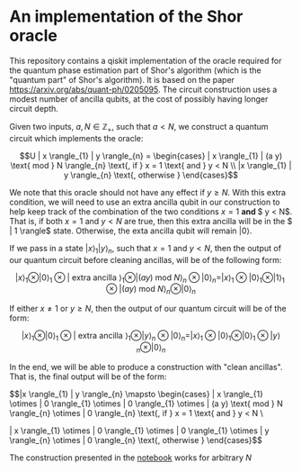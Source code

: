 # An implementation of the Shor oracle
This repository contains a qiskit implementation of the oracle required for the quantum phase estimation part of Shor's algorithm (which is the "quantum part" of Shor's algorithm). It is based on the paper https://arxiv.org/abs/quant-ph/0205095. The circuit construction uses a modest number of ancilla qubits, at the cost of possibly having longer circuit depth.

Given two inputs, $a,N \in \mathbb{Z}_{+}$, such that $a < N$, we construct a quantum circuit which implements the oracle:

$$U | x \rangle_{1} | y \rangle_{n}  = \begin{cases}  | x \rangle_{1} | (a y) \text{ mod } N \rangle_{n} \text{, if } x = 1 \text{ and } y < N \\
|x \rangle_{1} |  y \rangle_{n} \text{, otherwise }
\end{cases}$$

We note that this oracle should not have any effect if $y \geq  N$. With this extra condition, we will need to use an extra ancilla qubit in our construction to help keep track of the combination of the two conditions $x = 1$ <b> and </b> $ y < N$. That is, if both $x = 1$ and $y < N$ are true, then this extra ancilla will be in the $ | 1 \rangle$ state. Otherwise, the exta ancilla qubit will remain $| 0 \rangle$.


If we pass in a state $| x \rangle_{1} | y \rangle_{n}$, such that $x = 1$ and $y < N$, then the output of our quantum circuit before cleaning ancillas, will be of the following form:

$$| x \rangle_{1} \otimes | 0 \rangle_{1}  \otimes | \text{ extra ancilla } \rangle_{1} \otimes |   (a y) \text{ mod } N \rangle_{n} \otimes | 0 \rangle_{n}  =  | x \rangle_{1} \otimes | 0 \rangle_{1}  \otimes | 1 \rangle_{1} \otimes |   (a y) \text{ mod } N \rangle_{n} \otimes | 0 \rangle_{n}$$

If either $x \neq 1$ or $y \geq  N$, then the output of our quantum circuit will be of the form:

$$| x \rangle_{1} \otimes | 0 \rangle_{1}  \otimes | \text{ extra ancilla } \rangle_{1} \otimes |   y \rangle_{n} \otimes | 0 \rangle_{n}  =  | x \rangle_{1} \otimes | 0 \rangle_{1}  \otimes | 0 \rangle_{1} \otimes |  y \rangle_{n} \otimes | 0 \rangle_{n}$$

In the end, we will be able to produce a construction with "clean ancillas". That is, the final output will be of the form:

$$|x \rangle_{1} | y \rangle_{n} \mapsto 
 \begin{cases}  | x \rangle_{1}  \otimes | 0 \rangle_{1} \otimes | 0 \rangle_{1} \otimes  | (a y) \text{ mod } N \rangle_{n} \otimes | 0 \rangle_{n} \text{, if } x = 1 \text{ and } y < N \\ 

| x \rangle_{1}  \otimes | 0 \rangle_{1} \otimes | 0 \rangle_{1} \otimes  | y \rangle_{n} \otimes | 0 \rangle_{n}  \text{, otherwise }
\end{cases}$$

The construction presented in the [notebook](ShorOracleMiniProject.ipynb) works for arbitrary $N$


